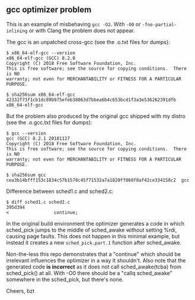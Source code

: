 gcc optimizer problem
---------------------

This is an example of misbehaving `gcc -O2`. With `-O0` or `-fno-partial-inlining` or with Clang the problem does not appear.

The gcc is an unpatched cross-gcc (see the .o.txt files for dumps):
```
$ x86_64-elf-gcc --version
x86_64-elf-gcc (GCC) 8.2.0
Copyright (C) 2018 Free Software Foundation, Inc.
This is free software; see the source for copying conditions.  There is NO
warranty; not even for MERCHANTABILITY or FITNESS FOR A PARTICULAR PURPOSE.

$ sha256sum x86_64-elf-gcc
42332f73f1cb1dc89b975efeb38063d7bbea6b4c653bcd1f3a3e536262391dfb  x86_64-elf-gcc
```
But the problem also produced by the original gcc shipped with my distro (see the .o.gcc.txt files for dumps):
```
$ gcc --version
gcc (GCC) 8.2.1 20181127
Copyright (C) 2018 Free Software Foundation, Inc.
This is free software; see the source for copying conditions.  There is NO
warranty; not even for MERCHANTABILITY or FITNESS FOR A PARTICULAR PURPOSE.

$ sha256sum gcc
cea3b14bfff153c1834c57b1578c45f71532a7a1820ff860f8af42ce334158c2  gcc
```

Difference between sched1.c and sched2.c:
```
$ diff sched1.c sched2.c
395d394
<                 continue;
```

In the original build environment the optimizer generates a code in which sched_pick jumps to the middle of sched_awake without
setting %rdi, causing page faults. This does not happen in this minimal example, but instead it creates a new `sched_pick.part.1`
function after sched_awake.

Non-the-less this repo demonstrates that a "continue" which should be irrelevant influences the optimizer in a way it shouldn't.
Also note that the generated code __is incorrect__ as it does not call sched_awake(tcba) from sched_pick() at all. With -O0 there
should be a "callq sched_awake" somewhere in the sched_pick, but there's none.

Cheers,
bzt

